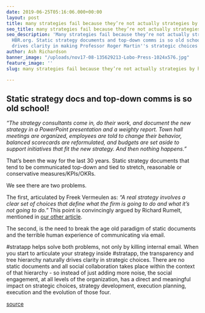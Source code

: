 ```yaml
---
date: 2019-06-25T05:16:06.000+00:00
layout: post
title: many strategies fail because they’re not actually strategies by HBR.org
seo_title: many strategies fail because they’re not actually strategies by HBR.org
seo_description: 'Many strategies fail because they’re not actually strategies by
  HBR.org. Static strategy documents and top-down comms is so old school. #stratapp
  drives clarity in making Professor Roger Martin''s strategic choices.'
author: Ash Richardson
banner_image: "/uploads/nov17-08-135629213-Lobo-Press-1024x576.jpg"
feature_image: ''
slug: many strategies fail because they’re not actually strategies by hbr org

---
```

## Static strategy docs and top-down comms is so old school!

_“The strategy consultants come in, do their work, and document the new strategy in a PowerPoint presentation and a weighty report. Town hall meetings are organized, employees are told to change their behavior, balanced scorecards are reformulated, and budgets are set aside to support initiatives that fit the new strategy. And then nothing happens.”_

That’s been the way for the last 30 years. Static strategy documents that tend to be communicated top-down and tied to stretch, reasonable or conservative measures/KPIs/OKRs.

We see there are two problems.

The first, articulated by Freek Vermeulen as: _“A real strategy involves a clear set of choices that define what the firm is going to do and what it’s not going to do.”_ This point is convincingly argued by Richard Rumelt, mentioned in [our other article](https://stratapp.ai/good-strategy-bad-strategy-by-richard-rumelt/ "Good Strategy Bad Strategy by Richard Rumelt").

The second, is the need to break the age old paradigm of static documents and the terrible human experience of communicating via email.

\#stratapp helps solve both problems, not only by killing internal email. When you start to articulate your strategy inside #stratapp, the transparency and tree hierarchy naturally drives clarity in strategic choices. There are no static documents and all social collaboration takes place within the context of that hierarchy - so instead of just adding more noise, the social engagement, at all levels of the organization, has a direct and meaningful impact on strategic choices, strategy development, execution planning, execution and the evolution of those four.

[source](https://hbr.org/2017/11/many-strategies-fail-because-theyre-not-actually-strategies "many strategies fail because they're not actually strategies")